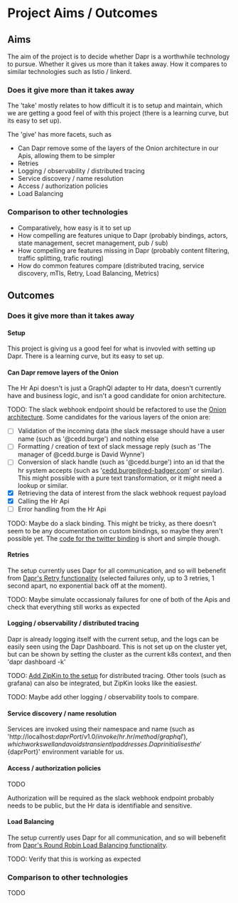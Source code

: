 # Project Aims / Outcomes

## Aims 

The aim of the project is to decide whether Dapr is a worthwhile technology to pursue. Whether it gives us more than it takes away. How it compares to similar technologies such as Istio / linkerd.

### Does it give more than it takes away

The 'take' mostly relates to how difficult it is to setup and maintain, which we are getting a good feel of with this project (there is a learning curve, but its easy to set up).

The 'give' has more facets, such as
  - Can Dapr remove some of the layers of the Onion architecture in our Apis, allowing them to be simpler
  - Retries
  - Logging / observability / distributed tracing
  - Service discovery / name resolution
  - Access / authorization policies
  - Load Balancing

### Comparison to other technologies

  - Comparatively, how easy is it to set up 
  - How compelling are features unique to Dapr (probably bindings, actors, state management, secret management, pub / sub)
  - How compelling are features missing in Dapr  (probably content filtering, traffic splitting, trafic routing)
  - How do common features compare (distributed tracing, service discovery, mTls, Retry, Load Balancing, Metrics)

## Outcomes

### Does it give more than it takes away

#### Setup

This project is giving us a good feel for what is invovled with setting up Dapr. There is a learning curve, but its easy to set up.

#### Can Dapr remove layers of the Onion

The Hr Api doesn't is just a GraphQl adapter to Hr data, doesn't currently have and business logic, and isn't a good candidate for onion architecture.

TODO: The slack webhook endpoint should be refactored to use the [Onion architecture](https://github.com/StuartHarris/onion). Some candidates for the various layers of the onion are:
  - [ ] Validation of the incoming data (the slack message should have a user name (such as '@cedd.burge') and nothing else
  - [ ] Formatting / creation of text of slack message reply (such as 'The manager of @cedd.burge is David Wynne')
  - [ ] Conversion of slack handle (such as '@cedd.burge') into an id that the hr system accepts (such as 'cedd.burge@red-badger.com' or similar). This might possible with a pure text transformation, or it might need a lookup or similar.
  - [x] Retrieving the data of interest from the slack webhook request payload
  - [x] Calling the Hr Api
  - [ ] Error handling from the Hr Api

TODO: Maybe do a slack binding. This might be tricky, as there doesn't seem to be any documentation on custom bindings, so maybe they aren't possible yet. The [code for the twitter binding](https://docs.dapr.io/developing-applications/building-blocks/service-invocation/service-invocation-overview/#round-robin-load-balancing-with-mdns) is short and simple though.

#### Retries

The setup currently uses Dapr for all communication, and so will bebenefit from [Dapr's Retry functionality](https://docs.dapr.io/developing-applications/building-blocks/service-invocation/service-invocation-overview/#retries) (selected failures only, up to 3 retries, 1 second apart, no exponential back off at the moment).

TODO: Maybe simulate occassionaly failures for one of both of the Apis and check that everything still works as expected

#### Logging / observability / distributed tracing

Dapr is already logging itself with the current setup, and the logs can be easily seen using the Dapr Dashboard. This is not set up on the cluster yet, but can be shown by setting the cluster as the current k8s context, and then 'dapr dashboard -k'

TODO: [Add ZipKin to the setup](https://docs.dapr.io/operations/monitoring/tracing/setup-tracing/#zipkin-in-kubernetes-mode) for distributed tracing. Other tools (such as grafana) can also be integrated, but ZipKin looks like the easiest.

TODO: Maybe add other logging / observability tools to compare.

#### Service discovery / name resolution

Services are invoked using their namespace and name (such as 'http://localhost:${daprPort}/v1.0/invoke/hr.hr/method/graphql'), which works well and avoids transient Ip addresses. Dapr initialises the '${daprPort}' environment variable for us.

#### Access / authorization policies

TODO

Authorization will be required as the slack webhook endpoint probably needs to be public, but the Hr data is identifiable and sensitive. 

#### Load Balancing

The setup currently uses Dapr for all communication, and so will bebenefit from [Dapr's Round Robin Load Balancing functionality](https://docs.dapr.io/developing-applications/building-blocks/service-invocation/service-invocation-overview/#round-robin-load-balancing-with-mdns).

TODO: Verify that this is working as expected

### Comparison to other technologies

TODO
